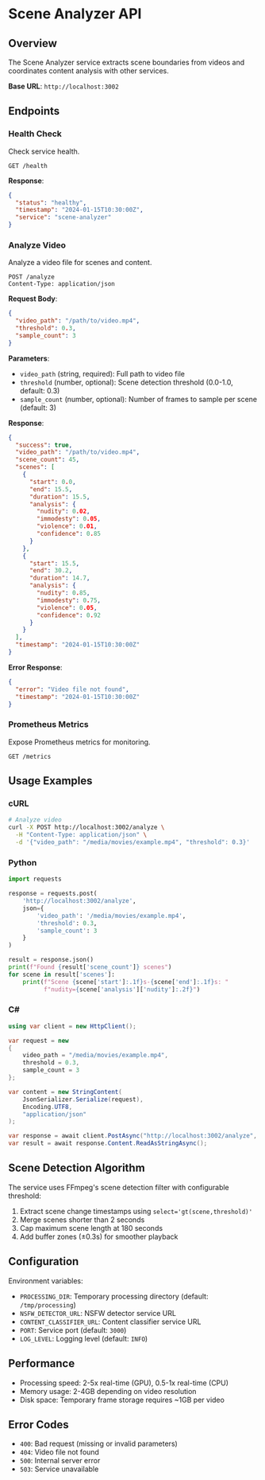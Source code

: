 # Scene Analyzer API

## Overview

The Scene Analyzer service extracts scene boundaries from videos and coordinates content analysis with other services.

**Base URL**: `http://localhost:3002`

## Endpoints

### Health Check

Check service health.

```http
GET /health
```

**Response**:
```json
{
  "status": "healthy",
  "timestamp": "2024-01-15T10:30:00Z",
  "service": "scene-analyzer"
}
```

### Analyze Video

Analyze a video file for scenes and content.

```http
POST /analyze
Content-Type: application/json
```

**Request Body**:
```json
{
  "video_path": "/path/to/video.mp4",
  "threshold": 0.3,
  "sample_count": 3
}
```

**Parameters**:
- `video_path` (string, required): Full path to video file
- `threshold` (number, optional): Scene detection threshold (0.0-1.0, default: 0.3)
- `sample_count` (number, optional): Number of frames to sample per scene (default: 3)

**Response**:
```json
{
  "success": true,
  "video_path": "/path/to/video.mp4",
  "scene_count": 45,
  "scenes": [
    {
      "start": 0.0,
      "end": 15.5,
      "duration": 15.5,
      "analysis": {
        "nudity": 0.02,
        "immodesty": 0.05,
        "violence": 0.01,
        "confidence": 0.85
      }
    },
    {
      "start": 15.5,
      "end": 30.2,
      "duration": 14.7,
      "analysis": {
        "nudity": 0.85,
        "immodesty": 0.75,
        "violence": 0.05,
        "confidence": 0.92
      }
    }
  ],
  "timestamp": "2024-01-15T10:30:00Z"
}
```

**Error Response**:
```json
{
  "error": "Video file not found",
  "timestamp": "2024-01-15T10:30:00Z"
}
```

### Prometheus Metrics

Expose Prometheus metrics for monitoring.

```http
GET /metrics
```

## Usage Examples

### cURL

```bash
# Analyze video
curl -X POST http://localhost:3002/analyze \
  -H "Content-Type: application/json" \
  -d '{"video_path": "/media/movies/example.mp4", "threshold": 0.3}'
```

### Python

```python
import requests

response = requests.post(
    'http://localhost:3002/analyze',
    json={
        'video_path': '/media/movies/example.mp4',
        'threshold': 0.3,
        'sample_count': 3
    }
)

result = response.json()
print(f"Found {result['scene_count']} scenes")
for scene in result['scenes']:
    print(f"Scene {scene['start']:.1f}s-{scene['end']:.1f}s: "
          f"nudity={scene['analysis']['nudity']:.2f}")
```

### C#

```csharp
using var client = new HttpClient();

var request = new
{
    video_path = "/media/movies/example.mp4",
    threshold = 0.3,
    sample_count = 3
};

var content = new StringContent(
    JsonSerializer.Serialize(request),
    Encoding.UTF8,
    "application/json"
);

var response = await client.PostAsync("http://localhost:3002/analyze", content);
var result = await response.Content.ReadAsStringAsync();
```

## Scene Detection Algorithm

The service uses FFmpeg's scene detection filter with configurable threshold:

1. Extract scene change timestamps using `select='gt(scene,threshold)'`
2. Merge scenes shorter than 2 seconds
3. Cap maximum scene length at 180 seconds
4. Add buffer zones (±0.3s) for smoother playback

## Configuration

Environment variables:

- `PROCESSING_DIR`: Temporary processing directory (default: `/tmp/processing`)
- `NSFW_DETECTOR_URL`: NSFW detector service URL
- `CONTENT_CLASSIFIER_URL`: Content classifier service URL
- `PORT`: Service port (default: `3000`)
- `LOG_LEVEL`: Logging level (default: `INFO`)

## Performance

- Processing speed: 2-5x real-time (GPU), 0.5-1x real-time (CPU)
- Memory usage: 2-4GB depending on video resolution
- Disk space: Temporary frame storage requires ~1GB per video

## Error Codes

- `400`: Bad request (missing or invalid parameters)
- `404`: Video file not found
- `500`: Internal server error
- `503`: Service unavailable

